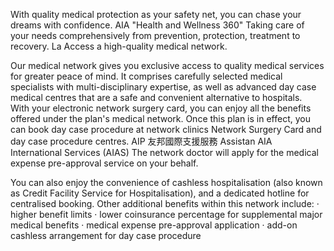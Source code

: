 With quality medical protection as your safety net, you can chase your dreams with confidence. AIA "Health and Wellness 360" Taking care of your needs comprehensively from prevention, protection, treatment to recovery. La Access a high-quality medical network. 

Our medical network gives you exclusive access to quality
medical services for greater peace of mind. It comprises
carefully selected medical specialists with multi-disciplinary
expertise, as well as advanced day case medical centres that
are a safe and convenient alternative to hospitals.  
With your electronic network surgery card, you can enjoy all
the benefits offered under the plan's medical network. Once
this plan is in effect, you can book day
case procedure at network clinics
Network Surgery Card
and day case procedure centres.
AIP
友邦國際支援服務
Assistan
AIA International
Services (AIAS)
The network doctor will apply for
the medical expense pre-approval
service on your behalf.  
<figure>
</figure>  
You can also enjoy the convenience of cashless hospitalisation
(also known as Credit Facility Service for Hospitalisation),
and a dedicated hotline for centralised booking.  
Other additional benefits within this network include:  
· higher benefit limits  
· lower coinsurance percentage for supplemental major
medical benefits  
· medical expense pre-approval application  
· add-on cashless arrangement for day case procedure  
<figure>
</figure>